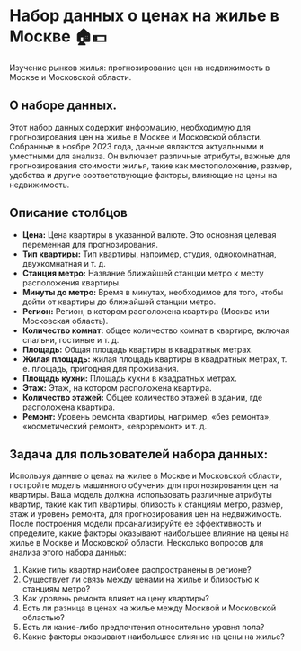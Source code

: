 # Набор данных о ценах на жилье в Москве 🏠💵
Изучение рынков жилья: прогнозирование цен на недвижимость в Москве и Московской области.

## О наборе данных.
Этот набор данных содержит информацию, необходимую для прогнозирования цен на жилье в Москве и Московской области. Собранные в ноябре 2023 года, данные являются актуальными и уместными для анализа. Он включает различные атрибуты, важные для прогнозирования стоимости жилья, такие как местоположение, размер, удобства и другие соответствующие факторы, влияющие на цены на недвижимость.

## Описание столбцов
  * **Цена:** Цена квартиры в указанной валюте. Это основная целевая переменная для прогнозирования.
  * **Тип квартиры:** Тип квартиры, например, студия, однокомнатная, двухкомнатная и т. д.
  * **Станция метро:** Название ближайшей станции метро к месту расположения квартиры.
  * **Минуты до метро:** Время в минутах, необходимое для того, чтобы дойти от квартиры до ближайшей станции метро.
  * **Регион:** Регион, в котором расположена квартира (Москва или Московская область).
  * **Количество комнат:** общее количество комнат в квартире, включая спальни, гостиные и т. д.
  * **Площадь:** Общая площадь квартиры в квадратных метрах.
  * **Жилая площадь:** жилая площадь квартиры в квадратных метрах, т. е. площадь, пригодная для проживания.
  * **Площадь кухни:** Площадь кухни в квадратных метрах.
  * **Этаж:** Этаж, на котором расположена квартира.
  * **Количество этажей:** Общее количество этажей в здании, где расположена квартира.
  * **Ремонт:** Уровень ремонта квартиры, например, «без ремонта», «косметический ремонт», «евроремонт» и т. д.

## Задача для пользователей набора данных:
Используя данные о ценах на жилье в Москве и Московской области, постройте модель машинного обучения для прогнозирования цен на квартиры. Ваша модель должна использовать различные атрибуты квартир, такие как тип квартиры, близость к станциям метро, ​​размер, этаж и уровень ремонта, для прогнозирования цен на недвижимость. После построения модели проанализируйте ее эффективность и определите, какие факторы оказывают наибольшее влияние на цены на жилье в Москве и Московской области.
Несколько вопросов для анализа этого набора данных:
1. Какие типы квартир наиболее распространены в регионе?
2. Существует ли связь между ценами на жилье и близостью к станциям метро?
3. Как уровень ремонта влияет на цену квартиры?
4. Есть ли разница в ценах на жилье между Москвой и Московской областью?
5. Есть ли какие-либо предпочтения относительно уровня пола?
6. Какие факторы оказывают наибольшее влияние на цены на жилье?
